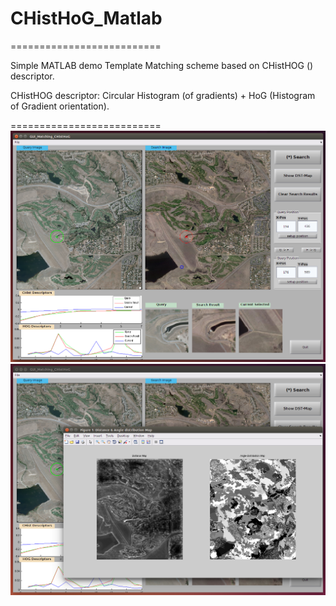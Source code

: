 # CHistHoG_Matlab
==========================

Simple MATLAB demo Template Matching
scheme based on CHistHOG () descriptor.

CHistHOG descriptor:
Circular Histogram (of gradients) + HoG (Histogram of Gradient orientation).

==========================
![alt tag](img/gui_chisthog_matlab_0.png)
![alt tag](img/gui_chisthog_matlab_1.png)
